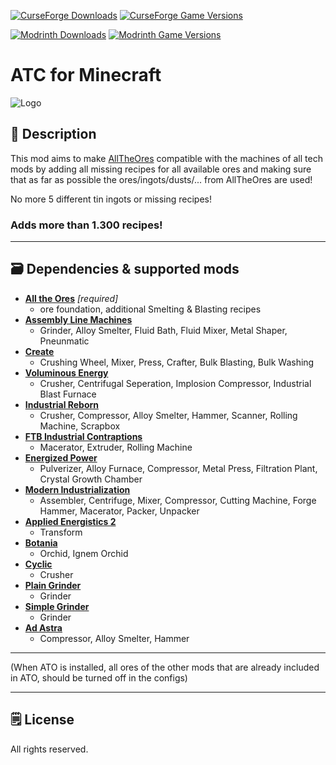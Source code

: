 [![CurseForge Downloads](https://cf.way2muchnoise.eu/560350.svg?badge_style=for_the_badge)][cf_mod] [![CurseForge Game Versions](https://cf.way2muchnoise.eu/versions/560350.svg?badge_style=for_the_badge)][cf_mod]

[![Modrinth Downloads](https://img.shields.io/modrinth/dt/at9kXzou?label=Modrinth&logo=modrinth&style=for-the-badge)][mr_mod] [![Modrinth Game Versions](https://img.shields.io/modrinth/game-versions/at9kXzou?label=Available%20for&logo=modrinth&style=for-the-badge)][mr_mod]

# ATC for Minecraft

![Logo](https://github.com/XxRexRaptorxX/AllTheCompatibility/blob/main/src/main/resources/logo.png?raw=true)

## 📖 Description

This mod aims to make [AllTheOres](https://www.curseforge.com/minecraft/mc-mods/ato) compatible with the machines of all tech mods by adding all missing recipes for all available ores and making sure that as far as possible the ores/ingots/dusts/... from AllTheOres are used!

No more 5 different tin ingots or missing recipes!

### Adds more than 1.300 recipes!

-----

## 🗃️ Dependencies & supported mods


- **[All the Ores][ato]** *[required]*
  -  ore foundation, additional Smelting & Blasting recipes
- **[Assembly Line Machines][alm]**
  -  Grinder, Alloy Smelter, Fluid Bath, Fluid Mixer, Metal Shaper, Pneunmatic
- **[Create][create]**
  - Crushing Wheel, Mixer, Press, Crafter, Bulk Blasting, Bulk Washing
- **[Voluminous Energy][ve]**
  - Crusher, Centrifugal Seperation, Implosion Compressor, Industrial Blast Furnace
- **[Industrial Reborn][ir]**
  - Crusher, Compressor, Alloy Smelter, Hammer, Scanner, Rolling Machine, Scrapbox
- **[FTB Industrial Contraptions][ic]**
  - Macerator, Extruder, Rolling Machine
- **[Energized Power][ep]**
  - Pulverizer, Alloy Furnace, Compressor, Metal Press, Filtration Plant, Crystal Growth Chamber
- **[Modern Industrialization][mi]**
  - Assembler, Centrifuge, Mixer, Compressor, Cutting Machine, Forge Hammer, Macerator, Packer, Unpacker
- **[Applied Energistics 2][ae]**
  - Transform 
- **[Botania][botania]**
  - Orchid, Ignem Orchid
- **[Cyclic][cyclic]**
  - Crusher
- **[Plain Grinder][pg]**
  - Grinder
- **[Simple Grinder][sg]**
  - Grinder
- **[Ad Astra][aa]**
  - Compressor, Alloy Smelter, Hammer

-----

(When ATO is installed, all ores of the other mods that are already included in ATO, should be turned off in the configs)

-----

## 🗒️ License

All rights reserved.

[cf_mod]: https://www.curseforge.com/minecraft/mc-mods/all-the-compatibility
[mr_mod]: https://modrinth.com/mod/all-the-compatibility

[ato]: https://www.curseforge.com/minecraft/mc-mods/ato
[alm]: https://www.curseforge.com/minecraft/mc-mods/assemblylinemachines
[create]: https://www.curseforge.com/minecraft/mc-mods/create
[botania]: https://www.curseforge.com/minecraft/mc-mods/botania
[cyclic]: https://www.curseforge.com/minecraft/mc-mods/cyclic
[ve]: https://www.curseforge.com/minecraft/mc-mods/voluminous-energy
[ir]: https://www.curseforge.com/minecraft/mc-mods/industrial-reborn
[pg]: https://www.curseforge.com/minecraft/mc-mods/plain-grinder
[sg]: https://www.curseforge.com/minecraft/mc-mods/simple-grinder
[ep]: https://www.curseforge.com/minecraft/mc-mods/energized-power
[aa]: https://www.curseforge.com/minecraft/mc-mods/ad-astra
[ic]: https://www.curseforge.com/minecraft/mc-mods/ftb-industrial-contraptions-forge
[mi]: https://www.curseforge.com/minecraft/mc-mods/modern-industrialization
[ae]: https://www.curseforge.com/minecraft/mc-mods/applied-energistics-2
